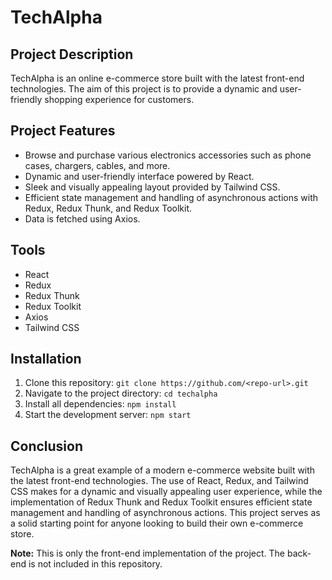 # TechAlpha

## Project Description
TechAlpha is an online e-commerce store built with the latest front-end technologies. The aim of this project is to provide a dynamic and user-friendly shopping experience for customers.

## Project Features
- Browse and purchase various electronics accessories such as phone cases, chargers, cables, and more.
- Dynamic and user-friendly interface powered by React.
- Sleek and visually appealing layout provided by Tailwind CSS.
- Efficient state management and handling of asynchronous actions with Redux, Redux Thunk, and Redux Toolkit.
- Data is fetched using Axios.

## Tools
- React
- Redux
- Redux Thunk
- Redux Toolkit
- Axios
- Tailwind CSS

## Installation
1. Clone this repository: `git clone https://github.com/<repo-url>.git`
2. Navigate to the project directory: `cd techalpha`
3. Install all dependencies: `npm install`
4. Start the development server: `npm start`

## Conclusion
TechAlpha is a great example of a modern e-commerce website built with the latest front-end technologies. The use of React, Redux, and Tailwind CSS makes for a dynamic and visually appealing user experience, while the implementation of Redux Thunk and Redux Toolkit ensures efficient state management and handling of asynchronous actions. This project serves as a solid starting point for anyone looking to build their own e-commerce store.

**Note:** This is only the front-end implementation of the project. The back-end is not included in this repository.
